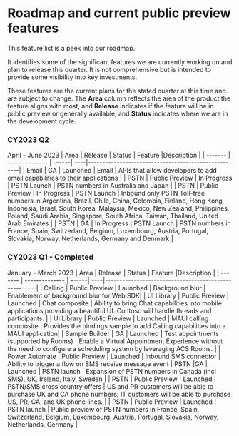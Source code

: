# Roadmap and current public preview features

This feature list is a peek into our roadmap. <!--, and clones [our GitHub project](https://github.com/Azure/Communication/projects/1) --> 

It identifies some of the significant features we are currently working on and plan to release this quarter. <!--a rough timeframe for when you can expect to see them.--> It is not comprehensive but is intended to provide some visibility into key investments.

These features are the current plans for the stated quarter at this time and are subject to change. The **Area** column reflects the area of the product the feature aligns with most, and **Release**  indicates if the feature will be in public preview or generally available, and **Status** indicates where we are in the development cycle. <!-- Links are provided to Azure DevOps (ADO) tracking that is used internally by Microsoft.-->

### CY2023 Q2
April - June 2023
| Area    | Release        | Status  |  Feature |Description                                                |
| ------- | -------------- | ------| ----|------------------------------------------------------|
| Email | GA | Launched | Email |  APIs that allow developers to add email capabilities to their applications |
| PSTN    | Public Preview | In Progress | PSTN Launch  | PSTN numbers in Australia and Japan |
| PSTN    | Public Preview | In Progress | PSTN Launch  | Inbound only PSTN Toll-free numbers in Argentina, Brazil, Chile, China, Colombia, Finland, Hong Kong, Indonesia, Israel, South Korea, Malaysia, Mexico, New Zealand, Philippines, Poland, Saudi Arabia, Singapore, South Africa, Taiwan, Thailand, United Arab Emirates |
| PSTN    | GA | In Progress | PSTN Launch  | PSTN numbers in France, Spain, Switzerland, Belgium, Luxembourg, Austria, Portugal, Slovakia, Norway, Netherlands, Germany and Denmark |




### CY2023 Q1 - Completed
January - March 2023
| Area    | Release        | Status  |  Feature |Description                                                |
| ------- | -------------- | ------| ----|------------------------------------------------------|
| Calling | Public Preview | Launched | Background blur | Enablement of background blur for Web SDK|
| UI Library    | Public Preview | Launched | Chat composite  | Ability to bring Chat capabilities into mobile applications providing a beautiful UI. Contoso will handle threads and participants. |
| UI Library | Public Preview | Launched | MAUI calling composite | Provides the bindings sample to add Calling capabilities into a MAUI application|
| Sample Builder | GA | Launched | Test appointments (supported by Rooms) | Enable a Virtual Appointment Experience without the need to configure a scheduling system by leveraging ACS Rooms. |
| Power Automate | Public Preview | Launched | Inbound SMS connector | Ability to trigger a flow on SMS receive message event
| PSTN |GA | Launched | PSTN launch | Expansion of PSTN numbers in Canada (incl SMS), UK, Ireland, Italy, Sweden |
| PSTN | Public Preview | Launched | PSTN/SMS cross country offers  | US and PR customers will be able to purchase UK and CA phone numbers; IT customers will be able to purchase US, PR, CA, and UK phone lines. |
| PSTN | Public Preview | Launched | PSTN launch | Public preview of PSTN numbers in France, Spain, Switzerland, Belgium, Luxembourg, Austria, Portugal, Slovakia, Norway, Netherlands, Germany |

